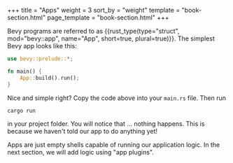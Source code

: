 +++
title = "Apps"
weight = 3
sort_by = "weight"
template = "book-section.html"
page_template = "book-section.html"
+++

Bevy programs are referred to as {{rust_type(type="struct", mod="bevy::app", name="App", short=true, plural=true)}}. The simplest Bevy app looks like this:

```rs
use bevy::prelude::*;

fn main() {
    App::build().run();
}
```

Nice and simple right? Copy the code above into your ```main.rs``` file. Then run

```cargo run```

in your project folder. You will notice that ... nothing happens. This is because we haven't told our app to do anything yet!

Apps are just empty shells capable of running our application logic. In the next section, we will add logic using "app plugins".